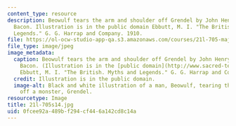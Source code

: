 ```yaml
---
content_type: resource
description: Beowulf tears the arm and shoulder off Grendel by John Henry Frederick
  Bacon. Illustration is in the public domain Ebbutt, M. I. "The British. Myths and
  Legends." G. G. Harrap and Company. 1910.
file: https://ol-ocw-studio-app-qa.s3.amazonaws.com/courses/21l-705-major-authors-old-english-and-beowulf-spring-2014/0fcee92a489bf294cf446a142cd8c14a_21l-705s14.jpg
file_type: image/jpeg
image_metadata:
  caption: Beowulf tears the arm and shoulder off Grendel by John Henry Frederick
    Bacon. (Illustration is in the [public domain](http://www.sacred-texts.com/neu/eng/hml/hml05.htm).
    Ebbutt, M. I. "The British. Myths and Legends." G. G. Harrap and Company. 1910.)
  credit: Illustration is in the public domain.
  image-alt: Black and white illustration of a man, Beowulf, tearing the arm and shoulder
    off a monster, Grendel.
resourcetype: Image
title: 21l-705s14.jpg
uid: 0fcee92a-489b-f294-cf44-6a142cd8c14a
---
```

